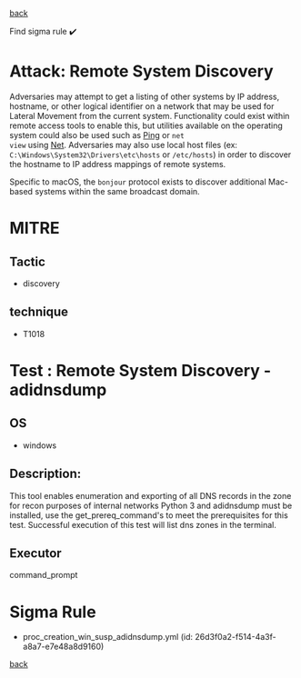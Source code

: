 
[back](../index.md)

Find sigma rule :heavy_check_mark: 

# Attack: Remote System Discovery 

Adversaries may attempt to get a listing of other systems by IP address, hostname, or other logical identifier on a network that may be used for Lateral Movement from the current system. Functionality could exist within remote access tools to enable this, but utilities available on the operating system could also be used such as  [Ping](https://attack.mitre.org/software/S0097) or <code>net view</code> using [Net](https://attack.mitre.org/software/S0039). Adversaries may also use local host files (ex: <code>C:\Windows\System32\Drivers\etc\hosts</code> or <code>/etc/hosts</code>) in order to discover the hostname to IP address mappings of remote systems. 

Specific to macOS, the <code>bonjour</code> protocol exists to discover additional Mac-based systems within the same broadcast domain.

# MITRE
## Tactic
  - discovery


## technique
  - T1018


# Test : Remote System Discovery - adidnsdump
## OS
  - windows


## Description:
This tool enables enumeration and exporting of all DNS records in the zone for recon purposes of internal networks
Python 3 and adidnsdump must be installed, use the get_prereq_command's to meet the prerequisites for this test.
Successful execution of this test will list dns zones in the terminal.


## Executor
command_prompt

# Sigma Rule
 - proc_creation_win_susp_adidnsdump.yml (id: 26d3f0a2-f514-4a3f-a8a7-e7e48a8d9160)



[back](../index.md)

